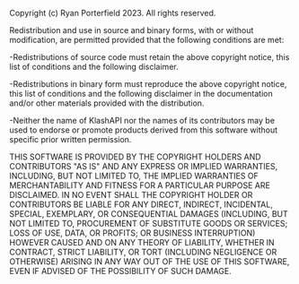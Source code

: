 
Copyright (c) Ryan Porterfield 2023.
All rights reserved.

Redistribution and use in source and binary forms, with or without
modification, are permitted provided that the following conditions are met:

-Redistributions of source code must retain the above copyright notice, this
  list of conditions and the following disclaimer.

-Redistributions in binary form must reproduce the above copyright notice,
  this list of conditions and the following disclaimer in the documentation
  and/or other materials provided with the distribution.

-Neither the name of KlashAPI nor the names of its
  contributors may be used to endorse or promote products derived from
  this software without specific prior written permission.

THIS SOFTWARE IS PROVIDED BY THE COPYRIGHT HOLDERS AND CONTRIBUTORS "AS IS"
AND ANY EXPRESS OR IMPLIED WARRANTIES, INCLUDING, BUT NOT LIMITED TO, THE
IMPLIED WARRANTIES OF MERCHANTABILITY AND FITNESS FOR A PARTICULAR PURPOSE ARE
DISCLAIMED. IN NO EVENT SHALL THE COPYRIGHT HOLDER OR CONTRIBUTORS BE LIABLE
FOR ANY DIRECT, INDIRECT, INCIDENTAL, SPECIAL, EXEMPLARY, OR CONSEQUENTIAL
DAMAGES (INCLUDING, BUT NOT LIMITED TO, PROCUREMENT OF SUBSTITUTE GOODS OR
SERVICES; LOSS OF USE, DATA, OR PROFITS; OR BUSINESS INTERRUPTION) HOWEVER
CAUSED AND ON ANY THEORY OF LIABILITY, WHETHER IN CONTRACT, STRICT LIABILITY,
OR TORT (INCLUDING NEGLIGENCE OR OTHERWISE) ARISING IN ANY WAY OUT OF THE USE
OF THIS SOFTWARE, EVEN IF ADVISED OF THE POSSIBILITY OF SUCH DAMAGE.
